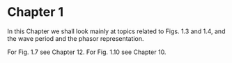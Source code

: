 # Chapter 1

In this Chapter we shall look mainly at topics related to Figs. 1.3 and 1.4,
and the wave period and the phasor representation.

For Fig. 1.7 see Chapter 12. For Fig. 1.10 see Chapter 10.

